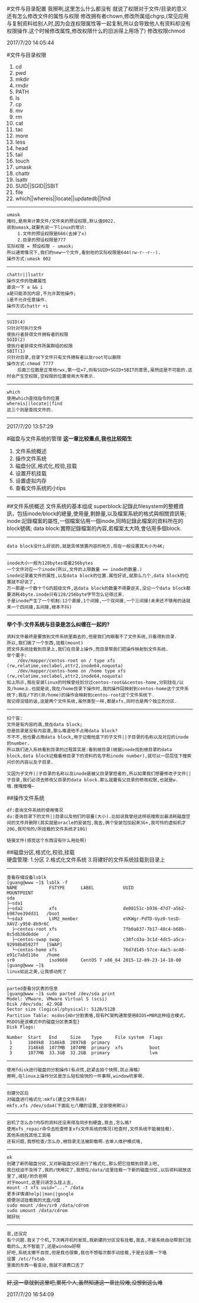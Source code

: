 
#文件与目录配置
	我擦咧,这里怎么什么都没有
	就说了权限对于文件/目录的意义
	还有怎么修改文件的属性与权限
	修改拥有者chown,修改所属组chgrp,(常见应用与复制资料给别人时,因为会连权限属性等一起复制,所以会导致他人有资料却没有权限操作.这个时候修改属性,修改权限什么的旧派得上用场了)
	修改权限chmod

2017/7/20 14:05:44 



#文件与目录权限
1. cd
2. pwd
3. mkdir
4. rmdir
5. PATH
6. ls
7. cp
8. mv
9. rm
10. cat
11. tac
12. more
13. less
14. head
15. tail
16. touch
17. umask
18. chattr 
19. lsattr
20. SUID||SGID||SBIT
21. file
21. which||whereis||locate||updatedb||find


----------

	umask
	掩码,是用来计算文件/文件夹的预设权限,默认值0022.
	说到umask,就要先说一下linux的常识:
		1.文件的预设权限是666(去掉了x)
		2.目录的预设权限是777
	实际权限 = 预设权限 - umask;
	所以通常情况下,我们的new一个文件,看到他的实际权限是644(rw-r--r--).
	操作方式:umask 002

----------
	chattr||lsattr
	操作文件的隐藏属性
	直说一下 a && i
	a是只能添加内容,不允许其他操作;
	i是不允许任意操作.
	操作方式chattr +i

----------
	SUID(4)
	只针对可执行文件
	使执行者获得文件拥有者的权限
	SGID(2)
	使执行者获得文件所属群组的权限
	SBIT(1)
	只针对目录,目录下文件只有文件拥有者以及root可以删除
	操作方式:chmod 7777
		后面三位数是正常地rwx,第一位=7,则有SUID+SGID+SBIT的意思,虽然这是不可能的.这时会产生空权限,空权限的位置使用大写表示.

----------
	which
	使用which查找指令的位置
	whereis||locate||find
	这三个则是查找文件的.

----------


2017/7/20 13:57:29 


#磁盘与文件系统的管理
**这一章比较重点,我也比较陌生**

1. 文件系统概述
2. 操作文件系统
3. 磁盘分区,格式化,校验,挂载
4. 设置开机挂载
5. 设置虚拟内存
6. 查看文件系统的小tips


----------

##文件系统概述
	文件系统的基本组成
	superblock:記錄此filesystem的整體資訊，包括inode/block的總量,使用量,剩餘量,以及檔案系統的格式與相關資訊等;
	inode:記錄檔案的屬性,一個檔案佔用一個inode,同時記錄此檔案的資料所在的block號碼;
	data block:實際記錄檔案的內容,若檔案太大時,會佔用多個block.
	

----------
	
	data block没什么好说的,就是具体放置内容的地方,现在一般设置其大小为4K;

----------

	inode大小一般为128bytes或者256bytes
	一个文件对应一个inode(所以,文件的上限数量 == inode的数量.)
	inode记录着文件的属性,以及data block的位置.属性好说,就那么几个,data block的位置就不好说了,
	万一那是一个数十个G的超级文件,这data block的数量不得要逆天,没记一个data block都要消耗4byte.inode只有128/256byte字节怎么记得过来.
	于是inode产生了一个机制:12个直接,1个间接,一个双间接,一个三间接(未来还不够用的话就来一个四间接,五间接,根本不抖)
	


----------

**举个手:文件系统与目录是怎么纠缠在一起的?**	
	
	资料文件最终是要放到文件系统里面去的,但是我们肉眼看不了文件系统,只看得到目录.
	所以,我们搞了一个东西,挂载(mount)
	把文件系统挂载到目录上,我们在目录上操作,而目录帮我们把操作映射到文件系统.
	举个栗子:
		/dev/mapper/centos-root on / type xfs (rw,relatime,seclabel,attr2,inode64,noquota)
		/dev/mapper/centos-home on /home type xfs (rw,relatime,seclabel,attr2,inode64,noquota)
	如上所示,我在安装linux的时候曾经划分过centos-root&&centos-home,分别挂在/以及/home上.也就是说,我在/home目录下操作时,我的操作回映射到centos-home这个文件系统下;我在/下的(非/home)的操作会映射到centos-root这个文件系统下.
	我记得没错的话,这是两个文件系统,虽然类型一样,都是xfs,同时也是两个独立的分区.


----------

	扫个盲:
	文件是有内容的滴,放在data block;
	但是目录是没有内容滴,那么难道他不占用data block?
	不不不,他也要占用data block,用于记载他底下的子文件||子目录的名称以及对应的inode的number.
	所以我们进入系统看到目录的过程其实是:看到根目录(根据inode找到根目录的data block,data block记载着根目录下的资料的名字和inode number),就可以一层层往下搜索问价的内容以及子目录.

	又因为子文件||子目录的名称以及inode是被父目录掌控者的,所以如果我们想要修改子文件||子目录,我们必须去修改父目录的data block.那么就要有父目录的修改权限,也就是w.
	哦.搜嘎搜嘎~
	
##操作文件系统
	
	df:查询文件系统的使用情况
	du:查询目录下的文件||目录以及他们的容量(大小).比如说我曾经这样纸搜索出最消耗磁盘空间的文件并删除(其实就是oracle的安装包,我去,俩个安装包加起来3G+,我可怜的虚拟机才20G,我可怜的/所挂载的文件系统才10G)

	链接文件(感觉这个东西没有什么用处啊)

##磁盘分区,格式化,校验,挂载	
	硬盘管理:
	1.分区
	2.格式化文件系统
	3.将建好的文件系统挂载到目录上

----------

	查看存储设备lsblk 
	[guang@www ~]$ lsblk -f
	NAME            FSTYPE      LABEL           UUID                                   MOUNTPOINT
	sda                                                                                
	├─sda1                                                                             
	├─sda2          xfs                         de08151c-b936-47d7-a5b2-b987ee39dd31   /boot
	└─sda3          LVM2_member                 eVKWgr-PdTD-Uyz0-tesD-XAVZ-y950-8b9r6C 
	  ├─centos-root xfs                         7fb0a837-7b17-48c4-b68b-8c5db36d6dde   /
	  ├─centos-swap swap                        c38fcd3a-3c1d-4dc5-a5ca-92998b85927f   [SWAP]
	  └─centos-home xfs                         76d7d145-57ce-4ac5-ac48-e91c7abd116e   /home
	sr0             iso9660     CentOS 7 x86_64 2015-12-09-23-14-10-00                 
	[guang@www ~]$ 
	linux如此之美,让我感动死了



----------

	parted查看分区表的信息
	[guang@www ~]$ sudo parted /dev/sda print
	Model: VMware, VMware Virtual S (scsi)
	Disk /dev/sda: 42.9GB
	Sector size (logical/physical): 512B/512B
	Partition Table: msdos{mbr分割表咯,现有PC架构通常使用BIOS+MBR这种组合模式，MSDOS是该模式中的磁盘分区表类型}
	Disk Flags: 
	
	Number  Start   End     Size    Type     File system  Flags
	 1      1049kB  3146kB  2097kB  primary
	 2      3146kB  1077MB  1074MB  primary  xfs          boot
	 3      1077MB  33.3GB  32.2GB  primary               lvm
	


----------

	使用fdisk进行磁盘的分割操作(有点慌,赶紧去拍个快照,防止滑稽)	
	擦咧,在linux上操作分区是怎么轻松愉快的一件事啊,window坑爹啊.


----------

	创建分区后
	对磁盘进行格式化:mkfs(建立文件系统)
	mkfs.xfs /dev/sda4(下面乱七八糟的设置,全部使用默认)


----------
	
	宕机了怎么办?内存的资料还没来得及同步到硬盘,我去,怎么搞?
	使用xfs_repair命令去检查修复xfs文件系统的情况(检查时,文件系统不能被挂载).
	其他系统找其他工具咯
	还有问题,我想检查/怎么办,根目录无法被卸载啊.去单人维护模式咯,
	

----------
	
	ok
	创建了新的磁盘分区,又对新磁盘分区进行了格式化,那么把它挂载到目录上吧,
	我已经迫不及待了,我的/快用完了,我想在/data/这里挂载一下新的磁盘分区,以后资料就放这里了,减轻/的负担啊
	对于mount,这里只讲怎么挂上去,
	mount -t xfs uuid="..." /data 
	更多详情请help||man||google
	顺便测试挂载我的光盘/U盘
	sudo mount /dev/sr0 /data/cdrom
	sudo umount /data/cdrom
	贼好玩
	

----------

	恩,还没完
	有个问题.我关了个机,下次再开机时发现,我新建的分区没有挂载,我去,不是系统自动帮我们挂载的么,太不智能了,还是window好啊
	好吧,系统太懒不自觉,但是我也很懒,我也不想每次都手动挂载,于是去设置一下咯
	设置 /etc/fstab
	里面的东西一看变动,我就不浪费口舌了


----------
<del>好,这一章就到这里吧,累死个人,虽然知道这一章比较难,没想到这么难<del>

2017/7/20 16:54:09 